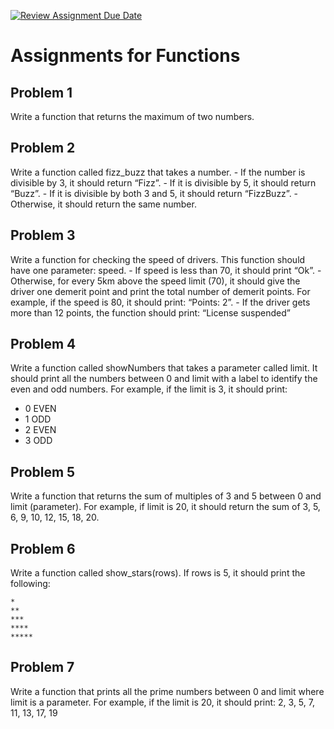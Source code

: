 [![Review Assignment Due Date](https://classroom.github.com/assets/deadline-readme-button-24ddc0f5d75046c5622901739e7c5dd533143b0c8e959d652212380cedb1ea36.svg)](https://classroom.github.com/a/VJK4XsgO)
# Assignments for Functions

## Problem 1
Write a function that returns the maximum of two numbers.

## Problem 2
Write a function called fizz_buzz that takes a number.
    - If the number is divisible by 3, it should return “Fizz”.
    - If it is divisible by 5, it should return “Buzz”.
    - If it is divisible by both 3 and 5, it should return “FizzBuzz”.
    - Otherwise, it should return the same number.

## Problem 3
Write a function for checking the speed of drivers. This function should have one parameter: speed.
    - If speed is less than 70, it should print “Ok”.
    - Otherwise, for every 5km above the speed limit (70), it should give the driver one demerit point and print the total number of demerit points. For example, if the speed is 80, it should print: “Points: 2”.
    - If the driver gets more than 12 points, the function should print: “License suspended”

## Problem 4
Write a function called showNumbers that takes a parameter called limit. It should print all the numbers between 0 and limit with a label to identify the even and odd numbers. For example, if the limit is 3, it should print:
    
- 0 EVEN
- 1 ODD
- 2 EVEN
- 3 ODD

## Problem 5
Write a function that returns the sum of multiples of 3 and 5 between 0 and limit (parameter). 
For example, if limit is 20, it should return the sum of 3, 5, 6, 9, 10, 12, 15, 18, 20.

## Problem 6
Write a function called show_stars(rows). If rows is 5, it should print the following:
```
*
**
***
****
*****
```

## Problem 7
Write a function that prints all the prime numbers between 0 and limit where limit is a parameter.
For example, if the limit is 20, it should print:
2, 3, 5, 7, 11, 13, 17, 19
